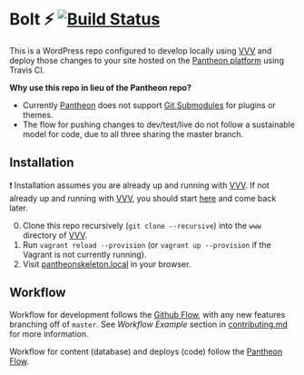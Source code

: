 # Bolt :zap: [![Build Status](https://travis-ci.org/kopepasah/bolt.svg?branch=master)](https://travis-ci.org/kopepasah/bolt)

This is a WordPress repo configured to develop locally using [VVV][1] and deploy those changes to your site hosted on the [Pantheon platform][3] using Travis CI.

__Why use this repo in lieu of the Pantheon repo?__
* Currently [Pantheon][3] does not support [Git Submodules][4] for plugins or themes.
* The flow for pushing changes to dev/test/live do not follow a sustainable model for code, due to all three sharing the master branch.

## Installation

:exclamation: Installation assumes you are already up and running with [VVV][1]. If not already up and running with [VVV][1], you should start [here][2] and come back later.

0. Clone this repo recursively (`git clone --recursive`) into the `www` directory of [VVV][1].
0. Run `vagrant reload --provision` (or `vagrant up --provision` if the Vagrant is not currently running).
0. Visit [pantheonskeleton.local](http://pantheonskeleton.local) in your browser.

## Workflow

Workflow for development follows the [Github Flow][5], with any new features branching off of `master`. See _Workflow Example_ section in [contributing.md](contributing.md) for more information.

Workflow for content (database) and deploys (code) follow the [Pantheon Flow][6].

[1]: https://github.com/Varying-Vagrant-Vagrants/VVV
[2]: https://github.com/Varying-Vagrant-Vagrants/VVV#the-first-vagrant-up
[3]: https://www.getpantheon.com
[4]: https://git-scm.com/book/en/v2/Git-Tools-Submodules
[5]: https://guides.github.com/introduction/flow/
[6]: https://pantheon.io/docs/pantheon-workflow/
